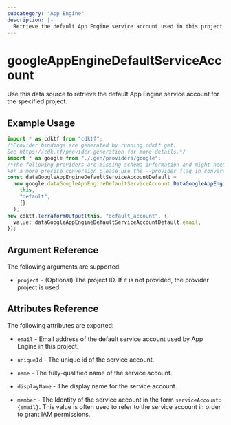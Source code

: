 ```yaml
---
subcategory: "App Engine"
description: |-
  Retrieve the default App Engine service account used in this project
---
```


# googleAppEngineDefaultServiceAccount

Use this data source to retrieve the default App Engine service account for the specified project.

## Example Usage

```typescript
import * as cdktf from "cdktf";
/*Provider bindings are generated by running cdktf get.
See https://cdk.tf/provider-generation for more details.*/
import * as google from "./.gen/providers/google";
/*The following providers are missing schema information and might need manual adjustments to synthesize correctly: google.
For a more precise conversion please use the --provider flag in convert.*/
const dataGoogleAppEngineDefaultServiceAccountDefault =
  new google.dataGoogleAppEngineDefaultServiceAccount.DataGoogleAppEngineDefaultServiceAccount(
    this,
    "default",
    {}
  );
new cdktf.TerraformOutput(this, "default_account", {
  value: dataGoogleAppEngineDefaultServiceAccountDefault.email,
});

```

## Argument Reference

The following arguments are supported:

* `project` - (Optional) The project ID. If it is not provided, the provider project is used.

## Attributes Reference

The following attributes are exported:

*   `email` - Email address of the default service account used by App Engine in this project.

*   `uniqueId` - The unique id of the service account.

*   `name` - The fully-qualified name of the service account.

*   `displayName` - The display name for the service account.

*   `member` - The Identity of the service account in the form `serviceAccount:{email}`. This value is often used to refer to the service account in order to grant IAM permissions.
